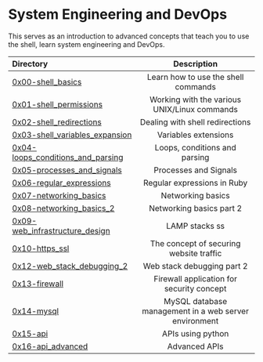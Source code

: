 # System Engineering and DevOps </br>

This serves as an introduction to advanced concepts that teach you to use the shell, learn system engineering and DevOps. </br>


| Directory | Description | 
| :---      | :---:       |
| [0x00-shell_basics](https://github.com/jnjerin/alx-system_engineering-devops/tree/main/0x00-shell_basics) | Learn how to use the shell commands |
| [0x01-shell_permissions](https://github.com/jnjerin/alx-system_engineering-devops/tree/main/0x01-shell_permissions)| Working with the various UNIX/Linux commands|
| [0x02-shell_redirections](https://github.com/jnjerin/alx-system_engineering-devops/tree/main/0x02-shell_redirections)| Dealing with shell redirections |
| [0x03-shell_variables_expansion](https://github.com/jnjerin/alx-system_engineering-devops/tree/main/0x03-shell_variables_expansions)| Variables extensions |
| [0x04-loops_conditions_and_parsing](https://github.com/jnjerin/alx-system_engineering-devops/tree/main/0x04-loops_conditions_and_parsing) | Loops, conditions and parsing|
| [0x05-processes_and_signals](https://github.com/jnjerin/alx-system_engineering-devops/tree/main/0x05-processes_and_signals) | Processes and Signals |
| [0x06-regular_expressions](https://github.com/jnjerin/alx-system_engineering-devops/tree/main/0x06-regular_expressions) | Regular expressions in Ruby |
| [0x07-networking_basics](https://github.com/jnjerin/alx-system_engineering-devops/tree/main/0x07-networking_basics) | Networking basics|
| [0x08-networking_basics_2](https://github.com/jnjerin/alx-system_engineering-devops/tree/main/0x08-networking_basics_2) | Networking basics part 2|
| [0x09-web_infrastructure_design](https://github.com/jnjerin/alx-system_engineering-devops/tree/main/0x09-web_infrastructure_design) | LAMP stacks ss|
| [0x10-https_ssl](https://github.com/jnjerin/alx-system_engineering-devops/tree/main/0x10-https_ssl) | The concept of securing website traffic|
| [0x12-web_stack_debugging_2](https://github.com/jnjerin/alx-system_engineering-devops/tree/main/0x12-web_stack_debugging_2%20) | Web stack debugging part 2 |
| [0x13-firewall](https://github.com/jnjerin/alx-system_engineering-devops/tree/main/0x13-firewall) | Firewall application for security concept |
| [0x14-mysql](https://github.com/jnjerin/alx-system_engineering-devops/tree/main/0x14-mysql%20) | MySQL database management in a web server environment |
| [0x15-api](https://github.com/jnjerin/alx-system_engineering-devops/tree/main/0x15-api) | APIs using python |
| [0x16-api_advanced](https://github.com/jnjerin/alx-system_engineering-devops/tree/main/0x16-api_advanced%20) | Advanced APIs |
